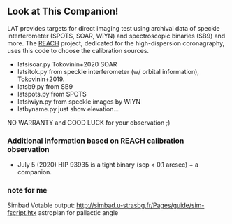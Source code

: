 ## Look at This Companion!

LAT provides targets for direct imaging test using archival data of speckle interferometer (SPOTS, SOAR, WIYN) and spectroscopic binaries (SB9) and more.
The [REACH](http://secondearths.sakura.ne.jp/reach/) project, dedicated for the high-dispersion coronagraphy, uses this code to choose the calibration sources. 

- latsisoar.py Tokovinin+2020 SOAR
- latsitok.py from speckle interferometer (w/ orbital information), Tokovinin+2019.
- latsb9.py from SB9
- latspots.py from SPOTS
- latsiwiyn.py from speckle images by WIYN
- latbyname.py just show elevation...

NO WARRANTY and GOOD LUCK for your observation ;)

### Additional information based on REACH calibration observation

- July 5 (2020) HIP 93935 is a tight binary (sep < 0.1 arcsec) + a companion.


### note for me

Simbad Votable output: http://simbad.u-strasbg.fr/Pages/guide/sim-fscript.htx
astroplan for pallactic angle
